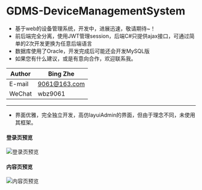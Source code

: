 # GDMS-DeviceManagementSystem

* 基于web的设备管理系统，开发中，进展迅速，敬请期待~！
* 前后端完全分离，使用JWT管理session，后端C#只提供ajax接口，可通过简单的2次开发更换为任意后端语言
* 数据库使用了Oracle，开发完成后可能还会开发MySQL版
* 如果您有什么建议，或是有意向合作，欢迎联系我。

|Author|Bing Zhe|
|---|---
|E-mail|9061@163.com
|WeChat|wbz9061

****
* 界面优雅，完全独立开发，高仿layuiAdmin的界面，但由于理念不同，未使用其框架。

#### 登录页预览
![登录页预览](https://github.com/manier13579/GDMS-DeviceManagementSystem/raw/master/GDMS/src/images/demo1.png)  

#### 内容页预览
![内容页预览](https://github.com/manier13579/GDMS-DeviceManagementSystem/raw/master/GDMS/src/images/demo2.png)  
